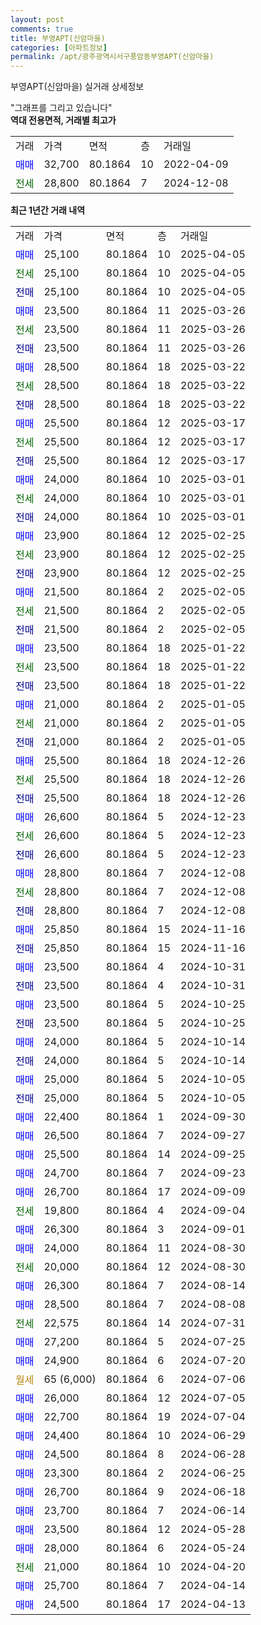```yaml
---
layout: post
comments: true
title: 부영APT(신암마을)
categories: [아파트정보]
permalink: /apt/광주광역시서구풍암동부영APT(신암마을)
---
```


부영APT(신암마을) 실거래 상세정보

<script type="text/javascript">
  google.charts.load('current', {'packages':['line', 'corechart']});
  google.charts.setOnLoadCallback(drawChart);

  function drawChart() {
    var data = new google.visualization.DataTable();
    data.addColumn('date', '거래일');
    data.addColumn('number', "매매");
    data.addColumn('number', "전세");
    data.addColumn('number', "전매");

    data.addRows([[new Date(Date.parse("2025-04-05")), 25100, null, null], [new Date(Date.parse("2025-04-05")), null, 25100, null], [new Date(Date.parse("2025-04-05")), null, null, 25100], [new Date(Date.parse("2025-03-26")), 23500, null, null], [new Date(Date.parse("2025-03-26")), null, 23500, null], [new Date(Date.parse("2025-03-26")), null, null, 23500], [new Date(Date.parse("2025-03-22")), 28500, null, null], [new Date(Date.parse("2025-03-22")), null, 28500, null], [new Date(Date.parse("2025-03-22")), null, null, 28500], [new Date(Date.parse("2025-03-17")), 25500, null, null], [new Date(Date.parse("2025-03-17")), null, 25500, null], [new Date(Date.parse("2025-03-17")), null, null, 25500], [new Date(Date.parse("2025-03-01")), 24000, null, null], [new Date(Date.parse("2025-03-01")), null, 24000, null], [new Date(Date.parse("2025-03-01")), null, null, 24000], [new Date(Date.parse("2025-02-25")), 23900, null, null], [new Date(Date.parse("2025-02-25")), null, 23900, null], [new Date(Date.parse("2025-02-25")), null, null, 23900], [new Date(Date.parse("2025-02-05")), 21500, null, null], [new Date(Date.parse("2025-02-05")), null, 21500, null], [new Date(Date.parse("2025-02-05")), null, null, 21500], [new Date(Date.parse("2025-01-22")), 23500, null, null], [new Date(Date.parse("2025-01-22")), null, 23500, null], [new Date(Date.parse("2025-01-22")), null, null, 23500], [new Date(Date.parse("2025-01-05")), 21000, null, null], [new Date(Date.parse("2025-01-05")), null, 21000, null], [new Date(Date.parse("2025-01-05")), null, null, 21000], [new Date(Date.parse("2024-12-26")), 25500, null, null], [new Date(Date.parse("2024-12-26")), null, 25500, null], [new Date(Date.parse("2024-12-26")), null, null, 25500], [new Date(Date.parse("2024-12-23")), 26600, null, null], [new Date(Date.parse("2024-12-23")), null, 26600, null], [new Date(Date.parse("2024-12-23")), null, null, 26600], [new Date(Date.parse("2024-12-08")), 28800, null, null], [new Date(Date.parse("2024-12-08")), null, 28800, null], [new Date(Date.parse("2024-12-08")), null, null, 28800], [new Date(Date.parse("2024-11-16")), 25850, null, null], [new Date(Date.parse("2024-11-16")), null, null, 25850], [new Date(Date.parse("2024-10-31")), 23500, null, null], [new Date(Date.parse("2024-10-31")), null, null, 23500], [new Date(Date.parse("2024-10-25")), 23500, null, null], [new Date(Date.parse("2024-10-25")), null, null, 23500], [new Date(Date.parse("2024-10-14")), 24000, null, null], [new Date(Date.parse("2024-10-14")), null, null, 24000], [new Date(Date.parse("2024-10-05")), 25000, null, null], [new Date(Date.parse("2024-10-05")), null, null, 25000], [new Date(Date.parse("2024-09-30")), 22400, null, null], [new Date(Date.parse("2024-09-27")), 26500, null, null], [new Date(Date.parse("2024-09-25")), 25500, null, null], [new Date(Date.parse("2024-09-23")), 24700, null, null], [new Date(Date.parse("2024-09-09")), 26700, null, null], [new Date(Date.parse("2024-09-04")), null, 19800, null], [new Date(Date.parse("2024-09-01")), 26300, null, null], [new Date(Date.parse("2024-08-30")), 24000, null, null], [new Date(Date.parse("2024-08-30")), null, 20000, null], [new Date(Date.parse("2024-08-14")), 26300, null, null], [new Date(Date.parse("2024-08-08")), 28500, null, null], [new Date(Date.parse("2024-07-31")), null, 22575, null], [new Date(Date.parse("2024-07-25")), 27200, null, null], [new Date(Date.parse("2024-07-20")), 24900, null, null], [new Date(Date.parse("2024-07-06")), null, null, null], [new Date(Date.parse("2024-07-05")), 26000, null, null], [new Date(Date.parse("2024-07-04")), 22700, null, null], [new Date(Date.parse("2024-06-29")), 24400, null, null], [new Date(Date.parse("2024-06-28")), 24500, null, null], [new Date(Date.parse("2024-06-25")), 23300, null, null], [new Date(Date.parse("2024-06-18")), 26700, null, null], [new Date(Date.parse("2024-06-14")), 23700, null, null], [new Date(Date.parse("2024-05-28")), 23500, null, null], [new Date(Date.parse("2024-05-24")), 28000, null, null], [new Date(Date.parse("2024-04-20")), null, 21000, null], [new Date(Date.parse("2024-04-14")), 25700, null, null], [new Date(Date.parse("2024-04-13")), 24500, null, null]]);

    var options = {
      hAxis: {
        format: 'yyyy/MM/dd'
      },    
      lineWidth: 0,
      pointsVisible: true,    
      title: '최근 1년간 유형별 실거래가 분포',
      legend: { position: 'bottom' }
    };

    var formatter = new google.visualization.NumberFormat({pattern:'###,###'} );
    formatter.format(data, 1);
    formatter.format(data, 2);
    
    setTimeout(function() {
        var chart = new google.visualization.LineChart(document.getElementById('columnchart_material'));
        chart.draw(data, (options));
        document.getElementById('loading').style.display = 'none';
    }, 200);
  }
</script>


<div id="loading" style="z-index:20; display: block; margin-left: 0px">"그래프를 그리고 있습니다"</div>
<div id="columnchart_material" style="width: 95%; margin-left: 0px; display: block"></div>
<!-- contents start -->
<b>역대 전용면적, 거래별 최고가</b>
<table class="sortable">
    <tr>
      <td>거래</td>
      <td>가격</td>
      <td>면적</td>
      <td>층</td>
      <td>거래일</td>
    </tr>
        <tr>
          <td><a style="color: blue">매매</a></td>
          <td>32,700</td>
          <td>80.1864</td>
          <td>10</td>
          <td>2022-04-09</td>
        </tr>        
        <tr>
              <td><a style="color: darkgreen">전세</a></td>
              <td>28,800</td>
              <td>80.1864</td>
              <td>7</td>
              <td>2024-12-08</td>
            </tr>        
    
</table>

<b>최근 1년간 거래 내역</b>

<table class="sortable">
    <tr>
      <td>거래</td>
      <td>가격</td>
      <td>면적</td>
      <td>층</td>
      <td>거래일</td>
    </tr>
    <tr>
      <td><a style="color: blue">매매</a></td>
      <td>25,100</td>
      <td>80.1864</td>
      <td>10</td>
      <td>2025-04-05</td>
    </tr>          <tr>
      <td><a style="color: darkgreen">전세</a></td>
      <td>25,100</td>
      <td>80.1864</td>
      <td>10</td>
      <td>2025-04-05</td>
    </tr>          <tr>
      <td><a style="color: darkblue">전매</a></td>
      <td>25,100</td>
      <td>80.1864</td>
      <td>10</td>
      <td>2025-04-05</td>
    </tr>          <tr>
      <td><a style="color: blue">매매</a></td>
      <td>23,500</td>
      <td>80.1864</td>
      <td>11</td>
      <td>2025-03-26</td>
    </tr>          <tr>
      <td><a style="color: darkgreen">전세</a></td>
      <td>23,500</td>
      <td>80.1864</td>
      <td>11</td>
      <td>2025-03-26</td>
    </tr>          <tr>
      <td><a style="color: darkblue">전매</a></td>
      <td>23,500</td>
      <td>80.1864</td>
      <td>11</td>
      <td>2025-03-26</td>
    </tr>          <tr>
      <td><a style="color: blue">매매</a></td>
      <td>28,500</td>
      <td>80.1864</td>
      <td>18</td>
      <td>2025-03-22</td>
    </tr>          <tr>
      <td><a style="color: darkgreen">전세</a></td>
      <td>28,500</td>
      <td>80.1864</td>
      <td>18</td>
      <td>2025-03-22</td>
    </tr>          <tr>
      <td><a style="color: darkblue">전매</a></td>
      <td>28,500</td>
      <td>80.1864</td>
      <td>18</td>
      <td>2025-03-22</td>
    </tr>          <tr>
      <td><a style="color: blue">매매</a></td>
      <td>25,500</td>
      <td>80.1864</td>
      <td>12</td>
      <td>2025-03-17</td>
    </tr>          <tr>
      <td><a style="color: darkgreen">전세</a></td>
      <td>25,500</td>
      <td>80.1864</td>
      <td>12</td>
      <td>2025-03-17</td>
    </tr>          <tr>
      <td><a style="color: darkblue">전매</a></td>
      <td>25,500</td>
      <td>80.1864</td>
      <td>12</td>
      <td>2025-03-17</td>
    </tr>          <tr>
      <td><a style="color: blue">매매</a></td>
      <td>24,000</td>
      <td>80.1864</td>
      <td>10</td>
      <td>2025-03-01</td>
    </tr>          <tr>
      <td><a style="color: darkgreen">전세</a></td>
      <td>24,000</td>
      <td>80.1864</td>
      <td>10</td>
      <td>2025-03-01</td>
    </tr>          <tr>
      <td><a style="color: darkblue">전매</a></td>
      <td>24,000</td>
      <td>80.1864</td>
      <td>10</td>
      <td>2025-03-01</td>
    </tr>          <tr>
      <td><a style="color: blue">매매</a></td>
      <td>23,900</td>
      <td>80.1864</td>
      <td>12</td>
      <td>2025-02-25</td>
    </tr>          <tr>
      <td><a style="color: darkgreen">전세</a></td>
      <td>23,900</td>
      <td>80.1864</td>
      <td>12</td>
      <td>2025-02-25</td>
    </tr>          <tr>
      <td><a style="color: darkblue">전매</a></td>
      <td>23,900</td>
      <td>80.1864</td>
      <td>12</td>
      <td>2025-02-25</td>
    </tr>          <tr>
      <td><a style="color: blue">매매</a></td>
      <td>21,500</td>
      <td>80.1864</td>
      <td>2</td>
      <td>2025-02-05</td>
    </tr>          <tr>
      <td><a style="color: darkgreen">전세</a></td>
      <td>21,500</td>
      <td>80.1864</td>
      <td>2</td>
      <td>2025-02-05</td>
    </tr>          <tr>
      <td><a style="color: darkblue">전매</a></td>
      <td>21,500</td>
      <td>80.1864</td>
      <td>2</td>
      <td>2025-02-05</td>
    </tr>          <tr>
      <td><a style="color: blue">매매</a></td>
      <td>23,500</td>
      <td>80.1864</td>
      <td>18</td>
      <td>2025-01-22</td>
    </tr>          <tr>
      <td><a style="color: darkgreen">전세</a></td>
      <td>23,500</td>
      <td>80.1864</td>
      <td>18</td>
      <td>2025-01-22</td>
    </tr>          <tr>
      <td><a style="color: darkblue">전매</a></td>
      <td>23,500</td>
      <td>80.1864</td>
      <td>18</td>
      <td>2025-01-22</td>
    </tr>          <tr>
      <td><a style="color: blue">매매</a></td>
      <td>21,000</td>
      <td>80.1864</td>
      <td>2</td>
      <td>2025-01-05</td>
    </tr>          <tr>
      <td><a style="color: darkgreen">전세</a></td>
      <td>21,000</td>
      <td>80.1864</td>
      <td>2</td>
      <td>2025-01-05</td>
    </tr>          <tr>
      <td><a style="color: darkblue">전매</a></td>
      <td>21,000</td>
      <td>80.1864</td>
      <td>2</td>
      <td>2025-01-05</td>
    </tr>          <tr>
      <td><a style="color: blue">매매</a></td>
      <td>25,500</td>
      <td>80.1864</td>
      <td>18</td>
      <td>2024-12-26</td>
    </tr>          <tr>
      <td><a style="color: darkgreen">전세</a></td>
      <td>25,500</td>
      <td>80.1864</td>
      <td>18</td>
      <td>2024-12-26</td>
    </tr>          <tr>
      <td><a style="color: darkblue">전매</a></td>
      <td>25,500</td>
      <td>80.1864</td>
      <td>18</td>
      <td>2024-12-26</td>
    </tr>          <tr>
      <td><a style="color: blue">매매</a></td>
      <td>26,600</td>
      <td>80.1864</td>
      <td>5</td>
      <td>2024-12-23</td>
    </tr>          <tr>
      <td><a style="color: darkgreen">전세</a></td>
      <td>26,600</td>
      <td>80.1864</td>
      <td>5</td>
      <td>2024-12-23</td>
    </tr>          <tr>
      <td><a style="color: darkblue">전매</a></td>
      <td>26,600</td>
      <td>80.1864</td>
      <td>5</td>
      <td>2024-12-23</td>
    </tr>          <tr>
      <td><a style="color: blue">매매</a></td>
      <td>28,800</td>
      <td>80.1864</td>
      <td>7</td>
      <td>2024-12-08</td>
    </tr>          <tr>
      <td><a style="color: darkgreen">전세</a></td>
      <td>28,800</td>
      <td>80.1864</td>
      <td>7</td>
      <td>2024-12-08</td>
    </tr>          <tr>
      <td><a style="color: darkblue">전매</a></td>
      <td>28,800</td>
      <td>80.1864</td>
      <td>7</td>
      <td>2024-12-08</td>
    </tr>          <tr>
      <td><a style="color: blue">매매</a></td>
      <td>25,850</td>
      <td>80.1864</td>
      <td>15</td>
      <td>2024-11-16</td>
    </tr>          <tr>
      <td><a style="color: darkblue">전매</a></td>
      <td>25,850</td>
      <td>80.1864</td>
      <td>15</td>
      <td>2024-11-16</td>
    </tr>          <tr>
      <td><a style="color: blue">매매</a></td>
      <td>23,500</td>
      <td>80.1864</td>
      <td>4</td>
      <td>2024-10-31</td>
    </tr>          <tr>
      <td><a style="color: darkblue">전매</a></td>
      <td>23,500</td>
      <td>80.1864</td>
      <td>4</td>
      <td>2024-10-31</td>
    </tr>          <tr>
      <td><a style="color: blue">매매</a></td>
      <td>23,500</td>
      <td>80.1864</td>
      <td>5</td>
      <td>2024-10-25</td>
    </tr>          <tr>
      <td><a style="color: darkblue">전매</a></td>
      <td>23,500</td>
      <td>80.1864</td>
      <td>5</td>
      <td>2024-10-25</td>
    </tr>          <tr>
      <td><a style="color: blue">매매</a></td>
      <td>24,000</td>
      <td>80.1864</td>
      <td>5</td>
      <td>2024-10-14</td>
    </tr>          <tr>
      <td><a style="color: darkblue">전매</a></td>
      <td>24,000</td>
      <td>80.1864</td>
      <td>5</td>
      <td>2024-10-14</td>
    </tr>          <tr>
      <td><a style="color: blue">매매</a></td>
      <td>25,000</td>
      <td>80.1864</td>
      <td>5</td>
      <td>2024-10-05</td>
    </tr>          <tr>
      <td><a style="color: darkblue">전매</a></td>
      <td>25,000</td>
      <td>80.1864</td>
      <td>5</td>
      <td>2024-10-05</td>
    </tr>          <tr>
      <td><a style="color: blue">매매</a></td>
      <td>22,400</td>
      <td>80.1864</td>
      <td>1</td>
      <td>2024-09-30</td>
    </tr>          <tr>
      <td><a style="color: blue">매매</a></td>
      <td>26,500</td>
      <td>80.1864</td>
      <td>7</td>
      <td>2024-09-27</td>
    </tr>          <tr>
      <td><a style="color: blue">매매</a></td>
      <td>25,500</td>
      <td>80.1864</td>
      <td>14</td>
      <td>2024-09-25</td>
    </tr>          <tr>
      <td><a style="color: blue">매매</a></td>
      <td>24,700</td>
      <td>80.1864</td>
      <td>7</td>
      <td>2024-09-23</td>
    </tr>          <tr>
      <td><a style="color: blue">매매</a></td>
      <td>26,700</td>
      <td>80.1864</td>
      <td>17</td>
      <td>2024-09-09</td>
    </tr>          <tr>
      <td><a style="color: darkgreen">전세</a></td>
      <td>19,800</td>
      <td>80.1864</td>
      <td>4</td>
      <td>2024-09-04</td>
    </tr>          <tr>
      <td><a style="color: blue">매매</a></td>
      <td>26,300</td>
      <td>80.1864</td>
      <td>3</td>
      <td>2024-09-01</td>
    </tr>          <tr>
      <td><a style="color: blue">매매</a></td>
      <td>24,000</td>
      <td>80.1864</td>
      <td>11</td>
      <td>2024-08-30</td>
    </tr>          <tr>
      <td><a style="color: darkgreen">전세</a></td>
      <td>20,000</td>
      <td>80.1864</td>
      <td>12</td>
      <td>2024-08-30</td>
    </tr>          <tr>
      <td><a style="color: blue">매매</a></td>
      <td>26,300</td>
      <td>80.1864</td>
      <td>7</td>
      <td>2024-08-14</td>
    </tr>          <tr>
      <td><a style="color: blue">매매</a></td>
      <td>28,500</td>
      <td>80.1864</td>
      <td>7</td>
      <td>2024-08-08</td>
    </tr>          <tr>
      <td><a style="color: darkgreen">전세</a></td>
      <td>22,575</td>
      <td>80.1864</td>
      <td>14</td>
      <td>2024-07-31</td>
    </tr>          <tr>
      <td><a style="color: blue">매매</a></td>
      <td>27,200</td>
      <td>80.1864</td>
      <td>5</td>
      <td>2024-07-25</td>
    </tr>          <tr>
      <td><a style="color: blue">매매</a></td>
      <td>24,900</td>
      <td>80.1864</td>
      <td>6</td>
      <td>2024-07-20</td>
    </tr>          <tr>
      <td><a style="color: darkgoldenrod">월세</a></td>
      <td>65 (6,000)</td>
      <td>80.1864</td>
      <td>6</td>
      <td>2024-07-06</td>
    </tr>          <tr>
      <td><a style="color: blue">매매</a></td>
      <td>26,000</td>
      <td>80.1864</td>
      <td>12</td>
      <td>2024-07-05</td>
    </tr>          <tr>
      <td><a style="color: blue">매매</a></td>
      <td>22,700</td>
      <td>80.1864</td>
      <td>19</td>
      <td>2024-07-04</td>
    </tr>          <tr>
      <td><a style="color: blue">매매</a></td>
      <td>24,400</td>
      <td>80.1864</td>
      <td>10</td>
      <td>2024-06-29</td>
    </tr>          <tr>
      <td><a style="color: blue">매매</a></td>
      <td>24,500</td>
      <td>80.1864</td>
      <td>8</td>
      <td>2024-06-28</td>
    </tr>          <tr>
      <td><a style="color: blue">매매</a></td>
      <td>23,300</td>
      <td>80.1864</td>
      <td>2</td>
      <td>2024-06-25</td>
    </tr>          <tr>
      <td><a style="color: blue">매매</a></td>
      <td>26,700</td>
      <td>80.1864</td>
      <td>9</td>
      <td>2024-06-18</td>
    </tr>          <tr>
      <td><a style="color: blue">매매</a></td>
      <td>23,700</td>
      <td>80.1864</td>
      <td>7</td>
      <td>2024-06-14</td>
    </tr>          <tr>
      <td><a style="color: blue">매매</a></td>
      <td>23,500</td>
      <td>80.1864</td>
      <td>12</td>
      <td>2024-05-28</td>
    </tr>          <tr>
      <td><a style="color: blue">매매</a></td>
      <td>28,000</td>
      <td>80.1864</td>
      <td>6</td>
      <td>2024-05-24</td>
    </tr>          <tr>
      <td><a style="color: darkgreen">전세</a></td>
      <td>21,000</td>
      <td>80.1864</td>
      <td>10</td>
      <td>2024-04-20</td>
    </tr>          <tr>
      <td><a style="color: blue">매매</a></td>
      <td>25,700</td>
      <td>80.1864</td>
      <td>7</td>
      <td>2024-04-14</td>
    </tr>          <tr>
      <td><a style="color: blue">매매</a></td>
      <td>24,500</td>
      <td>80.1864</td>
      <td>17</td>
      <td>2024-04-13</td>
    </tr>      </table>
<!-- contents end -->    

